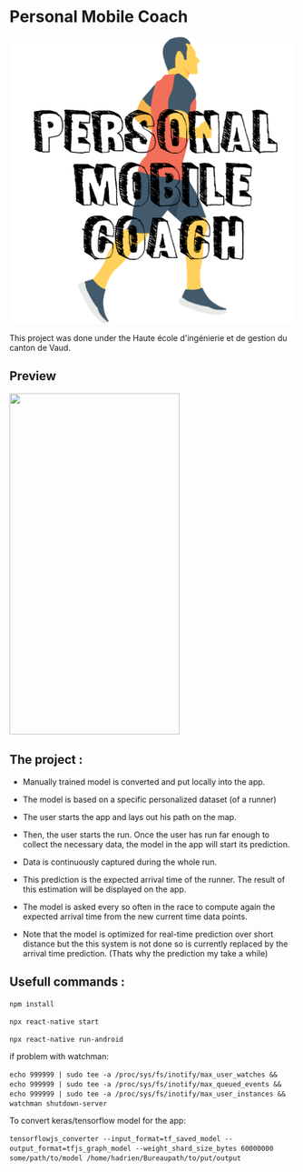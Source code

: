 # Personal Mobile Coach
![](images/logo.png)

This project was done under the Haute école d'ingénierie et de gestion du canton de Vaud.

## Preview

<img src="images/launchApp.gif" width="300" height="600">

## The project :

   * Manually trained model is converted and put locally into the app. 

   * The model is based on a specific personalized dataset (of a runner)   

   * The user starts the app and lays out his path on the map. 

   * Then, the user starts the run. Once the user has run far enough to collect the necessary data, the model in the app will start its prediction. 

   * Data is continuously captured during the whole run. 

   * This prediction is the expected arrival time of the runner. The result of this estimation will be displayed on the app. 

   * The model is asked every so often in the race to compute again the expected arrival time from the new current time data points.
   
   * Note that the model is optimized for real-time prediction over short distance but the this system is not done so is currently replaced by the arrival time prediction. (Thats why the prediction my take a while)
   
  
## Usefull commands :  
   
   `npm install`
   
   `npx react-native start`
   
   `npx react-native run-android`
   
if problem with watchman:

  `echo 999999 | sudo tee -a /proc/sys/fs/inotify/max_user_watches && echo 999999 | sudo tee -a /proc/sys/fs/inotify/max_queued_events && echo 999999 | sudo tee -a /proc/sys/fs/inotify/max_user_instances && watchman shutdown-server`

To convert keras/tensorflow model for the app:

`tensorflowjs_converter --input_format=tf_saved_model --output_format=tfjs_graph_model --weight_shard_size_bytes 60000000 some/path/to/model /home/hadrien/Bureaupath/to/put/output`
   
